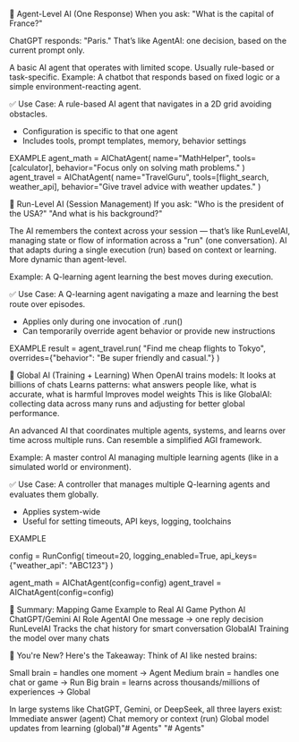 🔹 Agent-Level AI (One Response)
When you ask:
"What is the capital of France?"

ChatGPT responds:
"Paris."
That’s like AgentAI: one decision, based on the current prompt only.

A basic AI agent that operates with limited scope. Usually rule-based or task-specific.
Example: A chatbot that responds based on fixed logic or a simple environment-reacting agent.

✅ Use Case:
A rule-based AI agent that navigates in a 2D grid avoiding obstacles.


- Configuration is specific to that one agent
- Includes tools, prompt templates, memory, behavior settings

EXAMPLE
agent_math = AIChatAgent(
    name="MathHelper",
    tools=[calculator],
    behavior="Focus only on solving math problems."
)
agent_travel = AIChatAgent(
    name="TravelGuru",
    tools=[flight_search, weather_api],
    behavior="Give travel advice with weather updates."
)






🔹 Run-Level AI (Session Management)
If you ask:
"Who is the president of the USA?"
"And what is his background?"

The AI remembers the context across your session — that’s like RunLevelAI, managing state or flow of information across a "run" (one conversation).
AI that adapts during a single execution (run) based on context or learning. More dynamic than agent-level.

Example: A Q-learning agent learning the best moves during execution.

✅ Use Case:
A Q-learning agent navigating a maze and learning the best route over episodes.


- Applies only during one invocation of .run()
- Can temporarily override agent behavior or provide new instructions

EXAMPLE
result = agent_travel.run(
    "Find me cheap flights to Tokyo",
    overrides={"behavior": "Be super friendly and casual."}
)




🔹 Global AI (Training + Learning)
When OpenAI trains models:
It looks at billions of chats
Learns patterns: what answers people like, what is accurate, what is harmful
Improves model weights
This is like GlobalAI: collecting data across many runs and adjusting for better global performance.

An advanced AI that coordinates multiple agents, systems, and learns over time across multiple runs. Can resemble a simplified AGI framework.

Example: A master control AI managing multiple learning agents (like in a simulated world or environment).

✅ Use Case:
A controller that manages multiple Q-learning agents and evaluates them globally.


- Applies system-wide
- Useful for setting timeouts, API keys, logging, toolchains

EXAMPLE

config = RunConfig(
    timeout=20,
    logging_enabled=True,
    api_keys={"weather_api": "ABC123"}
)

agent_math = AIChatAgent(config=config)
agent_travel = AIChatAgent(config=config)






🔄 Summary: Mapping Game Example to Real AI
Game Python AI	ChatGPT/Gemini AI Role
AgentAI	One message → one reply decision
RunLevelAI	Tracks the chat history for smart conversation
GlobalAI	Training the model over many chats


👶 You're New? Here's the Takeaway:
Think of AI like nested brains:

Small brain = handles one moment → Agent
Medium brain = handles one chat or game → Run
Big brain = learns across thousands/millions of experiences → Global

In large systems like ChatGPT, Gemini, or DeepSeek, all three layers exist:
Immediate answer (agent)
Chat memory or context (run)
Global model updates from learning (global)"# Agents" 
"# Agents" 
